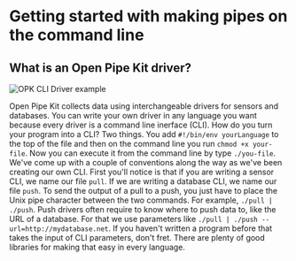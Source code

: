 # Getting started with making pipes on the command line 

## What is an Open Pipe Kit driver?
![OPK CLI Driver example](images/opk-cli-example.png)

Open Pipe Kit collects data using interchangeable drivers for sensors and databases. You can write your own driver in any language you want because every driver is a command line inerface (CLI). How do you turn your program into a CLI? Two things. You add `#!/bin/env yourLanguage` to the top of the file and then on the command line you run `chmod +x your-file`. Now you can execute it from the command line by type `./you-file`. We've come up with a couple of conventions along the way as we've been creating our own CLI. First you'll notice is that if you are writing a sensor CLI, we name our file `pull`. If we are writing a database CLI, we name our file `push`. To send the output of a pull to a push, you just have to place the Unix pipe character between the two commands. For example, `./pull | ./push`. Push drivers often require to know where to push data to, like the URL of a database. For that we use parameters like `./pull | ./push --url=http://mydatabase.net`. If you haven't written a program before that takes the input of CLI parameters, don't fret. There are plenty of good libraries for making that easy in every language.  


